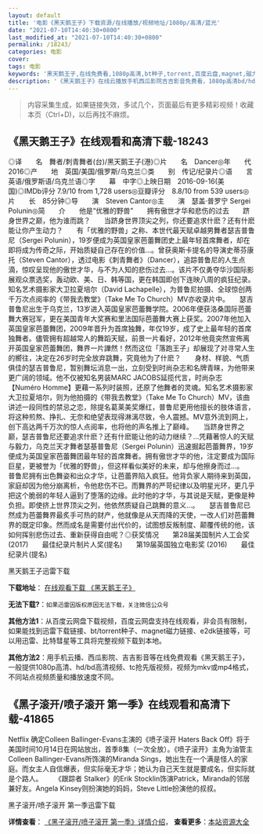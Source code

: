 ```yaml
---
layout: default
title: '电影《黑天鹅王子》下载资源/在线播放/视频地址/1080p/高清/蓝光'
date: "2021-07-10T14:40:30+0800"
last_modified_at: "2021-07-10T14:40:30+0800"
permalink: /18243/
categories: 电影
cover:
tags: 电影
keywords: '黑天鹅王子,在线免费看,1080p高清,bt种子,torrent,百度云盘,magnet,磁力链,迅雷下载资源'
description: '《黑天鹅王子》在线云播放手机西瓜影院吉吉影音免费看，1080p高清bd/hd未删减完整版和tc抢先枪版，mkv/mp4格式，附带bt/torrent种子、magnet/磁力链、百度云盘、网盘资源迅雷下载链接'
---
```


>内容采集生成，如果链接失效，多试几个，页面最后有更多精彩视频！收藏本页（Ctrl+D)，以后再找不麻烦。


## 《黑天鹅王子》在线观看和高清下载-18243

◎译　　名　舞者/刺青舞者(台)/黑天鹅王子(港)◎片　　名　Dancer◎年　　代　2016◎产　　地　英国/美国/俄罗斯/乌克兰◎类　　别　传记/纪录片◎语　　言　英语/俄罗斯语/乌克兰语◎字　　幕　中字◎上映日期　2016-09-16(美国)◎IMDb评分 7.9/10 from 1,728 users◎豆瓣评分　8.8/10 from 539 users◎片　　长　85分钟◎导　　演　Steven Cantor◎主　　演　瑟盖·普罗宁 Sergei Polunin◎简　　介　　他是“优雅的野兽”　　拥有傲世才华和悲伤的过去　　跻身世界之巅，他为谁而跳？　　当跻身世界顶尖之列，你还要追求什麽？还有什麽能让你产生动力？　　有「优雅的野兽」之称、本世代最天赋卓越男舞者瑟吉普鲁尼（Sergei Polunin），19岁便成为英国皇家芭蕾舞团史上最年轻首席舞者，却在即将成为传奇之际，开始质疑自己存在的价值…。曾获奥斯卡提名的导演史蒂芬康托（Steven Cantor），透过电影《刺青舞者》（Dancer），追踪普鲁尼的人生点滴，惊叹呈现他的傲世才华，与不为人知的悲伤过去…。该片不仅勇夺华沙国际影展观众票选奖，轰动欧、美、日、韩等国，更在韩国即创下连映八周的疯狂纪录。知名艺术摄影家大卫拉夏培尔（David Lachapelle），为普鲁尼拍摄、全球惊创两千万次点阅率的《带我去教堂》（Take Me To Church）MV亦收录片中。　　瑟吉普鲁尼出生于乌克兰，13岁进入英国皇家芭蕾舞学院。2006年便获洛桑国际芭蕾舞大赛冠军，更在美国青年大奖赛和里法国际芭蕾舞大赛上获奖。2007年他加入英国皇家芭蕾舞团，2009年晋升为首席独舞，年仅19岁，成了史上最年轻的首席独舞者。儘管拥有超越常人的舞蹈天赋，前景一片看好，2012年他竟突然宣佈离开英国皇家芭蕾舞团，舞界一片譁然！然而这位「落跑王子」却展现了对寻常人生的嚮往，决定在26岁时完全放弃跳舞，究竟他为了什麽？　　身材、样貌、气质俱佳的瑟吉普鲁尼，暂别舞坛消息一出，立刻受到时尚杂志和名牌青睐，为他带来更广阔的领域。他不仅被知名男装MARC JACOBS延揽代言，时尚杂志【Numéro Homme】更藉一系列时装照，还原了他舞者的灵魂。知名艺术摄影家大卫拉夏培尔，则为他拍摄的《带我去教堂》（Take Me To Church）MV，该曲讲述一段同性的禁忌之恋，除提名葛莱美奖爆红，普鲁尼更用他擅长的肢体语言，将这种煎熬、挣扎、无奈和绝望表现得淋漓尽致，令人震撼。MV意外流到网上，创下高达两千万次的惊人点阅率，也将他的声名推上了巅峰。　　当跻身世界之巅，瑟吉普鲁尼还要追求什麽？还有什麽能让他的动力继续？…凭藉著惊人的天赋与毅力，乌克兰天才舞者瑟基普鲁尼（Sergei Polunin）迅速掘起芭蕾舞界，19岁便成为英国皇家芭蕾舞团最年轻的首席舞者。拥有傲世才华的他，注定要成为国际巨星，更被誉为「优雅的野兽」，但这样看似美好的未来，却与他擦身而过…。　　普鲁尼拥有出色舞姿和出众才华，让芭蕾界陷入疯狂。他背负家人期待来到英国，家庭却因为他分崩离析，令他悲伤不已。而舞界的严苛纪律以及明星光环，更几乎把这个脆弱的年轻人逼到了堕落的边缘。此时他的才华，与其说是天赋，更像是种负担。即使挤上世界顶尖之列，他依然质疑自己跳舞的意义…。　　瑟吉普鲁尼已然成为芭蕾舞界最炙手可热的财产，他就像是从天而降的天使，一改人们对芭蕾舞界的既定印象。然而成名是需要付出代价的，试图想反叛制度、颠覆传统的他，该如何挥别悲伤过去、重新获得自由呢？◎获奖情况　　第28届美国制片人工会奖 (2017)　　最佳纪录片制片人奖(提名)　　第19届英国独立电影奖 (2016)　　最佳纪录片(提名)


黑天鹅王子迅雷下载

**下载地址**： [在线观看下载 《黑天鹅王子》](https://www.993dy.com//vod-detail-id-30463.html) 


**无法下载?**：`如果迅雷因版权原因无法下载，关注微信公众号 `

**其他方法1**：从百度云网盘下载视频，百度云网盘支持在线观看，非会员有限制，如果能找到迅雷下载链接、bt/torrent种子、magnet磁力链接、e2dk链接等，可以用迅雷、比特彗星等工具将完整视频下载到本地。

**其他方法2**：用手机云播、西瓜影院、吉吉影音等在线免费观看《黑天鹅王子》，一般提供1080p高清、hd/bd高清视频、tc抢先版视频，视频为mkv或mp4格式，不同站点视频质量和播放速度不同。


## 《黑子滚开/喷子滚开 第一季》在线观看和高清下载-41865

Netflix 确定Colleen Ballinger-Evans主演的《喷子滚开 Haters Back Off》将于美国时间10月14日在网站放出，首季8集（一次全放）。《喷子滚开》主角为油管主Colleen Ballinger-Evans所饰演的Miranda Sings，她出生在一个满是怪人的家庭。而女主人自信爆表，但实际毫无才华；她认为自己天生就是要成名，但实际就是个路人。 　　《跟踪者 Stalker》的Erik Stocklin饰演Patrick，Miranda的邻居兼好友。Angela Kinsey则扮演她的妈妈，Steve Little扮演他的叔叔。


黑子滚开/喷子滚开 第一季迅雷下载

**详情查看**： [《黑子滚开/喷子滚开 第一季》详情介绍](/movie/41865/)， **查看更多**：[本站资源大全](/movie/t/all/)

